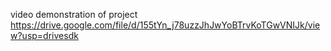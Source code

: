 video demonstration of project
https://drive.google.com/file/d/155tYn_j78uzzJhJwYoBTrvKoTGwVNIJk/view?usp=drivesdk
